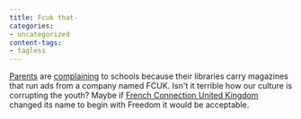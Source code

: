 ```yaml
---
title: Fcuk that-
categories:
- uncategorized
content-tags:
- tagless
---
```


[Parents][1] are [complaining][2] to schools because their libraries carry magazines that run ads from a company named FCUK.  Isn't it terrible how our culture is corrupting the youth?  Maybe if [French Connection United Kingdom][3] changed its name to begin with Freedom it would be acceptable.

   [1]: http://www.foxnews.com/story/0,2933,99303,00.html
   [2]: http://pub18.ezboard.com/fbalkanscrnagoramontenegroforum.showMessage?topicID=339.topic
   [3]: http://www.fcuk.com/

